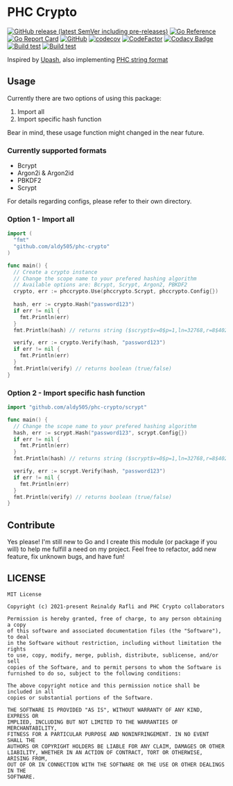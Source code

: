# PHC Crypto

[![GitHub release (latest SemVer including pre-releases)](https://img.shields.io/github/v/release/aldy505/phc-crypto?include_prereleases)](https://github.com/aldy505/phc-crypto/releases) [![Go Reference](https://pkg.go.dev/badge/github.com/aldy505/phc-crypto.svg)](https://pkg.go.dev/github.com/aldy505/phc-crypto) [![Go Report Card](https://goreportcard.com/badge/github.com/aldy505/phc-crypto)](https://goreportcard.com/report/github.com/aldy505/phc-crypto) [![GitHub](https://img.shields.io/github/license/aldy505/phc-crypto)](https://github.com/aldy505/phc-crypto/blob/master/LICENSE) [![codecov](https://codecov.io/gh/aldy505/phc-crypto/branch/master/graph/badge.svg?token=HUTQURBZ73)](https://codecov.io/gh/aldy505/phc-crypto) [![CodeFactor](https://www.codefactor.io/repository/github/aldy505/phc-crypto/badge)](https://www.codefactor.io/repository/github/aldy505/phc-crypto) [![Codacy Badge](https://app.codacy.com/project/badge/Grade/16c40f49aabe4e89afea7c1e1d90a483)](https://www.codacy.com/gh/aldy505/phc-crypto/dashboard?utm_source=github.com&amp;utm_medium=referral&amp;utm_content=aldy505/phc-crypto&amp;utm_campaign=Badge_Grade) [![Build test](https://github.com/aldy505/phc-crypto/actions/workflows/build.yml/badge.svg)](https://github.com/aldy505/phc-crypto/actions/workflows/build.yml) [![Build test](https://github.com/aldy505/phc-crypto/actions/workflows/coverage.yml/badge.svg)](https://github.com/aldy505/phc-crypto/actions/workflows/coverage.yml)

Inspired by [Upash](https://github.com/simonepri/upash), also implementing [PHC string format](https://github.com/P-H-C/phc-string-format/blob/master/phc-sf-spec.md)

## Usage

Currently there are two options of using this package:
  1. Import all
  2. Import specific hash function

Bear in mind, these usage function might changed in the near future.

### Currently supported formats

* Bcrypt
* Argon2i & Argon2id
* PBKDF2
* Scrypt

For details regarding configs, please refer to their own directory.

### Option 1 - Import all

```go
import (
  "fmt"
  "github.com/aldy505/phc-crypto"
)

func main() {
  // Create a crypto instance
  // Change the scope name to your prefered hashing algorithm
  // Available options are: Bcrypt, Scrypt, Argon2, PBKDF2
  crypto, err := phccrypto.Use(phccrypto.Scrypt, phccrypto.Config{})
  
  hash, err := crypto.Hash("password123")
  if err != nil {
    fmt.Println(err)
  }
  fmt.Println(hash) // returns string ($scrypt$v=0$p=1,ln=32768,r=8$402ffb0b23cd3d3a$62daeae2ac...)

  verify, err := crypto.Verify(hash, "password123")
  if err != nil {
    fmt.Println(err)
  }
  fmt.Println(verify) // returns boolean (true/false)
}
```

### Option 2 - Import specific hash function

```go
import "github.com/aldy505/phc-crypto/scrypt"

func main() {
  // Change the scope name to your prefered hashing algorithm
  hash, err := scrypt.Hash("password123", scrypt.Config{})
  if err != nil {
    fmt.Println(err)
  }
  fmt.Println(hash) // returns string ($scrypt$v=0$p=1,ln=32768,r=8$402ffb0b23cd3d3a$62daeae2ac...)

  verify, err := scrypt.Verify(hash, "password123")
  if err != nil {
    fmt.Println(err)
  }
  fmt.Println(verify) // returns boolean (true/false)
}
```

## Contribute

Yes please! I'm still new to Go and I create this module (or package if you will) to help me fulfill a need on my project. Feel free to refactor, add new feature, fix unknown bugs, and have fun!

## LICENSE

```
MIT License

Copyright (c) 2021-present Reinaldy Rafli and PHC Crypto collaborators

Permission is hereby granted, free of charge, to any person obtaining a copy
of this software and associated documentation files (the "Software"), to deal
in the Software without restriction, including without limitation the rights
to use, copy, modify, merge, publish, distribute, sublicense, and/or sell
copies of the Software, and to permit persons to whom the Software is
furnished to do so, subject to the following conditions:

The above copyright notice and this permission notice shall be included in all
copies or substantial portions of the Software.

THE SOFTWARE IS PROVIDED "AS IS", WITHOUT WARRANTY OF ANY KIND, EXPRESS OR
IMPLIED, INCLUDING BUT NOT LIMITED TO THE WARRANTIES OF MERCHANTABILITY,
FITNESS FOR A PARTICULAR PURPOSE AND NONINFRINGEMENT. IN NO EVENT SHALL THE
AUTHORS OR COPYRIGHT HOLDERS BE LIABLE FOR ANY CLAIM, DAMAGES OR OTHER
LIABILITY, WHETHER IN AN ACTION OF CONTRACT, TORT OR OTHERWISE, ARISING FROM,
OUT OF OR IN CONNECTION WITH THE SOFTWARE OR THE USE OR OTHER DEALINGS IN THE
SOFTWARE.
```